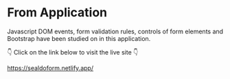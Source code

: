 # From Application

Javascript DOM events, form validation rules, controls of form elements and Bootstrap have been studied on in this application.

👇 Click on the link below to visit the live site 👇

https://sealdoform.netlify.app/